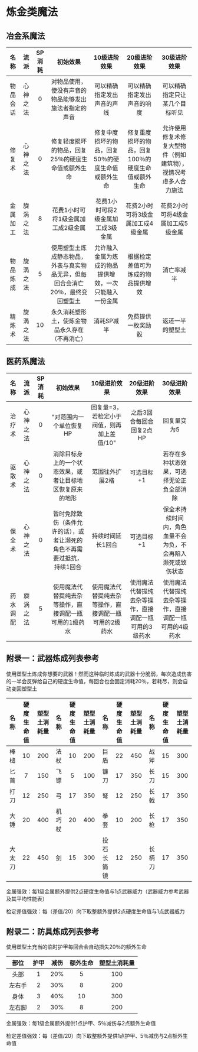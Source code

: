 # 炼金类魔法

## 冶金系魔法

名称|流派|SP消耗|初始效果|10级进阶效果|20级进阶效果|30级进阶效果
:--:|:--:|:--:|:--:|:--:|:--:|:--:
物品会话|心神之法|0|对物品使用，使没有声音的物品能够发出施法者指定的声音|可以精确指定发出声音的声线|可以精确指定发出声音的响度|可以精确指定只让某几个目标听见
修复术|心神之法|0|修复轻度损坏的物品，回复25％的硬度生命值或额外生命|修复中度损坏的物品，回复50％的硬度生命值或额外生命|修复重度损坏的物品，回复100％的硬度生命值或额外生命|允许使用修复术修复大型物件（例如建筑物），视情况考虑多人合力施法
金属加工|旋涡之法|8|花费1小时可将1级金属加工成2级金属|花费1小时可将2级金属加工成3级金属|花费2小时可将3级金属加工成4级金属|花费2小时可将4级金属加工成5级金属
物品炼成|旋涡之法|5|使用塑型土炼成静态物品，外表与真实物品无异，但每回合会消亡20％，最终变回塑型土|允许融入金属为炼成的物品提供增效，一次只能融入一份金属|根据检定差值可为炼成的物品提供增效|消亡率减半
精炼术|旋涡之法|10|永久消耗塑形土，使炼金物品永久存在（不再消亡）|消耗SP减半|免费提供一枚奖励骰|返还一半的塑型土

## 医药系魔法

名称|流派|SP消耗|初始效果|10级进阶效果|20级进阶效果|30级进阶效果
:--:|:--:|:--:|:--:|:--:|:--:|:--:
治疗术|心神之法|0|"对范围内一个单位恢复HP|回复量=3，若检定小于阀值，则再加上差值/10"|之后3回合每回合回复2点HP|回复量变为5|回复量变为8，之后3回合每回合回复3点HP
驱散术|心神之法|0|消除目标身上的一个状态效果，或者让目标地区恢复原来的地形|范围往外扩展2格|可选目标+1|若存在多种状态效果，可选择无论正负全部消除
保全术|心神之法|0|暂时免除致伤（条件允许的话），或者让濒死的角色不再需要过抵抗，持续1回合|持续时间延长1回合|可选目标+1|保全术持续时间内，角色血量不会为负，不会再陷入濒死或致伤状态
药水调配|旋涡之法|5|使用魔法代替提纯去杂等操作，直接调配一瓶可用的1级药水|使用魔法代替提纯去杂等操作，直接调配一瓶可用的2级药水|使用魔法代替提纯去杂等操作，直接调配一瓶可用的3级药水|使用魔法代替提纯去杂等操作，直接调配一瓶可用的4级药水

## 附录一：武器炼成列表参考

使用塑型土炼成你想要的武器！然而这种临时炼成的武器十分脆弱，每次造成伤害的一半会反弹给自己的硬度生命值，每回合也会固定消耗20％，若耗尽，则会自动变回塑型土

名称|硬度生命值|塑型土消耗量|名称|硬度生命值|塑型土消耗量|名称|硬度生命值|塑型土消耗量|名称|硬度生命值|塑型土消耗量
:--:|:--:|:--:|:--:|:--:|:--:|:--:|:--:|:--:|:--:|:--:|:--:
棒槌|10|200|法杖|10|200|巨盾|22|450|战斧|15|300
匕首|7|150|飞镖|5|100|镰刀|17|350|长刀|15|300
打刀|12|250|弓|17|350|弩|12|250|长戟|17|350
大锤|20|400|机巧杖|20|400|拳套|10|200|长枪|17|350
大太刀|22|450|剑|15|300|投石长筒镜|12|250|长柄刀|17|350

金属强效：每1级金属额外提供2点硬度生命值与1点武器威力（武器威力参考武器及其平均性能表）

检定差值强效：每（差值/20）向下取整额外提供2点硬度生命值与1点武器威力

## 附录二：防具炼成列表参考

使用塑型土充当的临时护甲每回合会自动损失20％的额外生命

部位|护甲|减伤|额外生命|塑型土消耗量
:--:|:--:|:--:|:--:|:--:
头部|1|20%|5|100
左右手|2|30%|8|200
身体|3|40%|10|300
左右脚|2|30%|8|200

金属强效：每1级金属额外提供1点护甲、5％减伤与2点额外生命值

检定差值强效：每（差值/20）向下取整额外提供1点护甲、5％减伤与2点额外生命值
